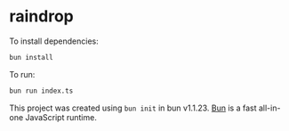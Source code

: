 # raindrop

To install dependencies:

```bash
bun install
```

To run:

```bash
bun run index.ts
```

This project was created using `bun init` in bun v1.1.23. [Bun](https://bun.sh) is a fast all-in-one JavaScript runtime.
